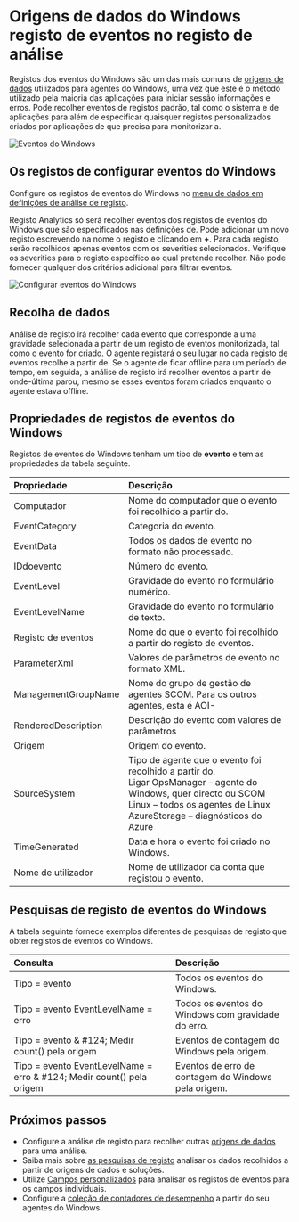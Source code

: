 <properties 
   pageTitle="Registos de eventos do Windows na análise de registo | Microsoft Azure"
   description="Registos dos eventos do Windows são um das origens de dados mais comuns utilizadas pela análise de registo.  Este artigo descreve como configurar o conjunto de registos dos eventos do Windows e detalhes de registos criam no repositório de OMS."
   services="log-analytics"
   documentationCenter=""
   authors="bwren"
   manager="jwhit"
   editor="tysonn" />
<tags 
   ms.service="log-analytics"
   ms.devlang="na"
   ms.topic="article"
   ms.tgt_pltfrm="na"
   ms.workload="infrastructure-services"
   ms.date="10/18/2016"
   ms.author="bwren" />

# <a name="windows-event-log-data-sources-in-log-analytics"></a>Origens de dados do Windows registo de eventos no registo de análise

Registos dos eventos do Windows são um das mais comuns de [origens de dados](log-analytics-data-sources.md) utilizados para agentes do Windows, uma vez que este é o método utilizado pela maioria das aplicações para iniciar sessão informações e erros.  Pode recolher eventos de registos padrão, tal como o sistema e de aplicações para além de especificar quaisquer registos personalizados criados por aplicações de que precisa para monitorizar a.

![Eventos do Windows](media/log-analytics-data-sources-windows-events/overview.png)     

## <a name="configuring-windows-event-logs"></a>Os registos de configurar eventos do Windows

Configure os registos de eventos do Windows no [menu de dados em definições de análise de registo](log-analytics-data-sources.md#configuring-data-sources).

Registo Analytics só será recolher eventos dos registos de eventos do Windows que são especificados nas definições de.  Pode adicionar um novo registo escrevendo na nome o registo e clicando em **+**.  Para cada registo, serão recolhidos apenas eventos com os severities selecionados.  Verifique os severities para o registo específico ao qual pretende recolher.  Não pode fornecer qualquer dos critérios adicional para filtrar eventos.

![Configurar eventos do Windows](media/log-analytics-data-sources-windows-events/configure.png)


## <a name="data-collection"></a>Recolha de dados

Análise de registo irá recolher cada evento que corresponde a uma gravidade selecionada a partir de um registo de eventos monitorizada, tal como o evento for criado.  O agente registará o seu lugar no cada registo de eventos recolhe a partir de.  Se o agente de ficar offline para um período de tempo, em seguida, a análise de registo irá recolher eventos a partir de onde-última parou, mesmo se esses eventos foram criados enquanto o agente estava offline.


## <a name="windows-event-records-properties"></a>Propriedades de registos de eventos do Windows

Registos de eventos do Windows tenham um tipo de **evento** e tem as propriedades da tabela seguinte.

| Propriedade | Descrição |
|:--|:--|
| Computador            | Nome do computador que o evento foi recolhido a partir do. |
| EventCategory       | Categoria do evento. |
| EventData           | Todos os dados de evento no formato não processado. |
| IDdoevento             | Número do evento. |
| EventLevel          | Gravidade do evento no formulário numérico. |
| EventLevelName      | Gravidade do evento no formulário de texto. |
| Registo de eventos            | Nome do que o evento foi recolhido a partir do registo de eventos. |
| ParameterXml        | Valores de parâmetros de evento no formato XML. |
| ManagementGroupName | Nome do grupo de gestão de agentes SCOM.  Para os outros agentes, esta é AOI-<workspace ID> |
| RenderedDescription | Descrição do evento com valores de parâmetros |
| Origem              | Origem do evento. |
| SourceSystem  | Tipo de agente que o evento foi recolhido a partir do. <br> Ligar OpsManager – agente do Windows, quer directo ou SCOM <br> Linux – todos os agentes de Linux  <br> AzureStorage – diagnósticos do Azure |
| TimeGenerated       | Data e hora o evento foi criado no Windows. |
| Nome de utilizador            | Nome de utilizador da conta que registou o evento. |



## <a name="log-searches-with-windows-events"></a>Pesquisas de registo de eventos do Windows

A tabela seguinte fornece exemplos diferentes de pesquisas de registo que obter registos de eventos do Windows.

| Consulta | Descrição |
|:--|:--|
| Tipo = evento | Todos os eventos do Windows. |
| Tipo = evento EventLevelName = erro | Todos os eventos do Windows com gravidade do erro. |
| Tipo = evento & #124; Medir count() pela origem | Eventos de contagem do Windows pela origem. |
| Tipo = evento EventLevelName = erro & #124; Medir count() pela origem | Eventos de erro de contagem do Windows pela origem. |

## <a name="next-steps"></a>Próximos passos

- Configure a análise de registo para recolher outras [origens de dados](log-analytics-data-sources.md) para uma análise.
- Saiba mais sobre [as pesquisas de registo](log-analytics-log-searches.md) analisar os dados recolhidos a partir de origens de dados e soluções.  
- Utilize [Campos personalizados](log-analytics-custom-fields.md) para analisar os registos de eventos para os campos individuais.
- Configure a [coleção de contadores de desempenho](log-analytics-data-sources-performance-counters.md) a partir do seu agentes do Windows.